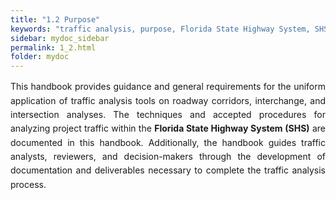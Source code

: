 ```yaml
---
title: "1.2 Purpose"
keywords: "traffic analysis, purpose, Florida State Highway System, SHS"
sidebar: mydoc_sidebar
permalink: 1_2.html
folder: mydoc
---
```


<style>
  h1 {
    font-size: 2.5rem;
    font-weight: bold;
    text-align: left;
    margin-bottom: 1rem;
  }

  p {
    text-align: justify;
    line-height: 1.6;
  }

  ul {
    margin-left: 2rem;
    list-style-type: square;
  }

  ul li {
    margin-bottom: 0.5rem;
  }

  .chapter-title {
    font-size: 3rem;
    font-weight: bold;
    margin-bottom: 1.5rem;
  }

  .section-title {
    font-size: 2rem;
    font-weight: bold;
    margin-bottom: 1rem;
  }
</style>

<p>
  This handbook provides guidance and general requirements for the uniform application of traffic analysis tools on roadway corridors, interchange, and intersection analyses. The techniques and accepted procedures for analyzing project traffic within the <strong>Florida State Highway System (SHS)</strong> are documented in this handbook. Additionally, the handbook guides traffic analysts, reviewers, and decision-makers through the development of documentation and deliverables necessary to complete the traffic analysis process.
</p>